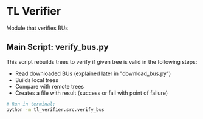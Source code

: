 # TL Verifier

Module that verifies BUs


## Main Script: verify_bus.py
This script rebuilds trees to verify if given tree is valid in the following steps:

- Read downloaded BUs (explained later in "download_bus.py")
- Builds local trees
- Compare with remote trees
- Creates a file with result (success or fail with point of failure)
```sh
# Run in terminal:
python -m tl_verifier.src.verify_bus
```
